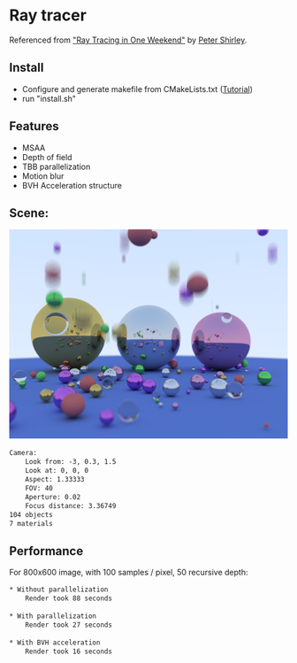 # Ray tracer

Referenced from ["Ray Tracing in One Weekend"](http://in1weekend.blogspot.com/) by [Peter Shirley](https://twitter.com/Peter_shirley).

## Install
- Configure and generate makefile from CMakeLists.txt ([Tutorial](https://cmake.org/cmake-tutorial/))
- run "install.sh"

## Features
- MSAA
- Depth of field
- TBB parallelization
- Motion blur
- BVH Acceleration structure

## Scene: 

![Render](images/motion-blur.png "Motion blur")

	Camera: 
		Look from: -3, 0.3, 1.5
		Look at: 0, 0, 0
		Aspect: 1.33333
		FOV: 40
		Aperture: 0.02
		Focus distance: 3.36749
	104 objects
	7 materials


## Performance

For 800x600 image, with 100 samples / pixel, 50 recursive depth:

	* Without parallelization
		Render took 88 seconds

	* With parallelization
		Render took 27 seconds

	* With BVH acceleration
		Render took 16 seconds


